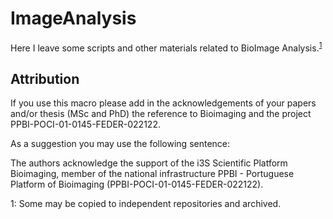 # ImageAnalysis

Here I leave some scripts and other materials related to BioImage Analysis.<sup>[1](#myfootnote1)</sup>


## Attribution

If you use this macro please add in the acknowledgements 
of your papers and/or thesis (MSc and PhD) the reference 
to Bioimaging and the project PPBI-POCI-01-0145-FEDER-022122. 

As a suggestion you may use the following sentence:

The authors acknowledge the support of the i3S Scientific Platform 
Bioimaging, member of the national infrastructure 
PPBI - Portuguese Platform of Bioimaging (PPBI-POCI-01-0145-FEDER-022122).



<a name="myfootnote1">1</a>: Some may be copied to independent repositories and archived.
